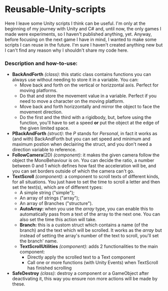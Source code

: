# Reusable-Unity-scripts
Here I leave some Unity scripts I think can be useful. I'm only at the beginning of my journey with Unity and C# and, until now, the only games I made were experiments, so I haven't published anything, yet.
Anyway, before focusing on the next game I have in mind, I wanted to make some scripts I can reuse in the future. I'm sure I haven't created anything new but I can't find any reason why I shouldn't share my code here.

### Description and how-to-use:
- **BackAndForth** *(class)*: this static class contains functions you can always use without needing to store it in a variable. You can:
  * Move back and forth on the vertical or horizzontal axis. Perfect for moving platforms.
  * Do that and store the movement value in a variable. Perfect if you need to move a character on the moving platform.
  * Move back and forth horizzontally and mirror the object to face the movement direction.
  * Do the first and the third with a rigidbody, but, before using the function, you'll have to set a speed **or** put the object at the edge of the given limited space.
- **PBackAndForth** *(struct)*: the *P* stands for *Personal*, in fact it works as (and with) BackAndForth but you can set speed and minimum and maximum postion when declairing the struct, and you don't need a direction variable to reference.
- **FollowCamera**(2D) *(component)*: it makes the given camera follow the object the MonoBehaviour is on. You can decide the ratio, a number between 0 and 1 which defines how fast the acceleration will be, and you can set borders outside of which the camera can't go.
- **TextScroll** *(component)*: a component to scroll texts of different kinds, for all situations. You just have to set the time to scroll a letter and then set the text(s), which are of different types:
  * A simple string ("simple");
  * An array of strings ("array");
  * An array of Branches ("structure").
  - **AutoArray:** when you use the *array* type, you can enable this to automatically pass from a text of the array to the next one. You can also set the time this action will take.
  - **Branch:** this is a custom struct which contains a name (of the branch) and the text which will be scrolled. It works as the *array* but instead of setting the array's number of the text to scroll, you'll set the branch' name.
  - **TextScrollUtilities** *(component)*: adds 2 functionalities to the main component:
	- Directly apply the scrolled text to a Text component
	- Call one or more functions (with Unity Events) when TextScroll has finished scrolling
- **SafeDestroy** *(class)*: destroy a component or a GameObject after deactivating it, this way you ensure non more actions will be made by these.
